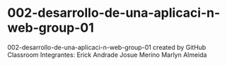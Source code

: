 # 002-desarrollo-de-una-aplicaci-n-web-group-01
002-desarrollo-de-una-aplicaci-n-web-group-01 created by GitHub Classroom
Integrantes:
Erick Andrade
Josue Merino 
Marlyn Almeida 
